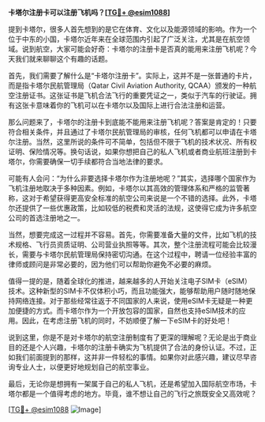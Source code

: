 **卡塔尔注册卡可以注册飞机吗？[[TG💪+ @esim1088](https://t.me/s/esim1088)]**

提到卡塔尔，很多人首先想到的是它在体育、文化以及能源领域的影响。作为一个位于中东的小国，卡塔尔近年来在全球范围内引起了广泛关注，尤其是在航空领域。说到航空，大家可能会好奇：卡塔尔的注册卡是否真的能用来注册飞机呢？今天我们就来聊聊这个有趣的话题。

首先，我们需要了解什么是“卡塔尔注册卡”。实际上，这并不是一张普通的卡片，而是指卡塔尔民航管理局（Qatar Civil Aviation Authority, QCAA）颁发的一种航空注册证书。这张证书是飞机合法飞行的重要凭证之一，类似于汽车的行驶证。拥有这张卡意味着你的飞机可以在卡塔尔以及国际上进行合法注册和运营。

那么问题来了，卡塔尔的注册卡到底能不能用来注册飞机呢？答案是肯定的！只要符合相关条件，并且通过了卡塔尔民航管理局的审核，任何飞机都可以申请在卡塔尔注册。当然，这里所说的条件可不简单，包括但不限于飞机的技术状况、所有权证明、保险情况等。换句话说，如果你想把自己的私人飞机或者商业航班注册到卡塔尔，你需要确保一切手续都符合当地法律的要求。

可能有人会问：“为什么非要选择卡塔尔作为注册地呢？”其实，选择哪个国家作为飞机注册地取决于多种因素。例如，卡塔尔以其高效的管理体系和严格的监管著称，这对于希望获得更高安全标准的航空公司来说是一个不错的选择。此外，卡塔尔还提供了一些优惠政策，比如较低的税费和灵活的法规，这使得它成为许多航空公司的首选注册地之一。

当然，想要完成这一过程并不容易。首先，你需要准备大量的文件，比如飞机的技术规格、飞行员资质证明、公司营业执照等等。其次，整个注册流程可能会比较漫长，需要与卡塔尔民航管理局保持密切沟通。在这个过程中，聘请一位经验丰富的律师或顾问是非常必要的，因为他们可以帮助你避免不必要的麻烦。

值得一提的是，随着全球化的推进，越来越多的人开始关注电子SIM卡（eSIM）技术。这种新型的SIM卡不仅体积小巧，而且功能强大，能够帮助用户随时随地保持网络连接。对于那些经常往返于不同国家的人来说，使用eSIM卡无疑是一种更加便捷的方式。而卡塔尔作为一个开放包容的国家，自然也支持eSIM技术的应用。因此，在考虑注册飞机的同时，不妨顺便了解一下eSIM卡的好处吧！

说到这里，你是不是对卡塔尔的航空注册制度有了更深的理解呢？无论是出于商业目的还是个人兴趣，卡塔尔的注册卡确实为飞机提供了合法的身份认证。不过，正如我们前面提到的那样，这并非一件轻松的事情。如果你对此感兴趣，建议尽早咨询专业人士，以便更好地规划自己的航空事业。

最后，无论你是想拥有一架属于自己的私人飞机，还是希望加入国际航空市场，卡塔尔都是一个值得考虑的地方。毕竟，谁不想让自己的飞行之旅既安全又高效呢？

[[TG💪+ @esim1088](https://t.me/s/esim1088) ![Image](https://i.postimg.cc/4NQfJmqS/Snipaste-2025-05-13-00-14-12.png)]